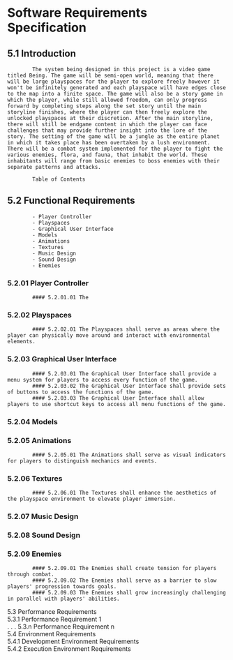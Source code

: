# Software Requirements Specification

## 5.1   Introduction <br>
            The system being designed in this project is a video game titled Being. The game will be semi-open world, meaning that there will be large playspaces for the player to explore freely however it won't be infinitely generated and each playspace will have edges close to the map into a finite space. The game will also be a story game in which the player, while still allowed freedom, can only progress forward by completing steps along the set story until the main storyline finishes, where the player can then freely explore the unlocked playspaces at their discretion. After the main storyline, there will still be endgame content in which the player can face challenges that may provide further insight into the lore of the story. The setting of the game will be a jungle as the entire planet in which it takes place has been overtaken by a lush environment. There will be a combat system implemented for the player to fight the various enemies, flora, and fauna, that inhabit the world. These inhabitants will range from basic enemies to boss enemies with their separate patterns and attacks. 

            Table of Contents
            
## 5.2   Functional Requirements <br>
            - Player Controller
            - Playspaces
            - Graphical User Interface
            - Models
            - Animations
            - Textures
            - Music Design
            - Sound Design
            - Enemies
### 5.2.01 Player Controller <br>
            #### 5.2.01.01 The 
### 5.2.02 Playspaces <br>
            #### 5.2.02.01 The Playspaces shall serve as areas where the player can physically move around and interact with environmental elements. 
### 5.2.03 Graphical User Interface <br> 
            #### 5.2.03.01 The Graphical User Interface shall provide a menu system for players to access every function of the game.
            #### 5.2.03.02 The Graphical User Interface shall provide sets of buttons to access the functions of the game.
            #### 5.2.03.03 The Graphical User Interface shall allow players to use shortcut keys to access all menu functions of the game.
### 5.2.04 Models <br>
### 5.2.05 Animations <br>
            #### 5.2.05.01 The Animations shall serve as visual indicators for players to distinguish mechanics and events.
### 5.2.06 Textures <br>
            #### 5.2.06.01 The Textures shall enhance the aesthetics of the playspace environment to elevate player immersion. 
### 5.2.07 Music Design <br>
### 5.2.08 Sound Design <br>
### 5.2.09 Enemies <br>
            #### 5.2.09.01 The Enemies shall create tension for players through combat.
            #### 5.2.09.02 The Enemies shall serve as a barrier to slow players' progression towards goals.
            #### 5.2.09.03 The Enemies shall grow increasingly challenging in parallel with players' abilities.


5.3   Performance Requirements <br>
5.3.1 Performance Requirement 1 <br>
                    .
                    .
                    .
5.3.n Performance Requirement n <br>
5.4   Environment Requirements <br>
5.4.1 Development Environment Requirements <br>
5.4.2 Execution Environment Requirements <br>

